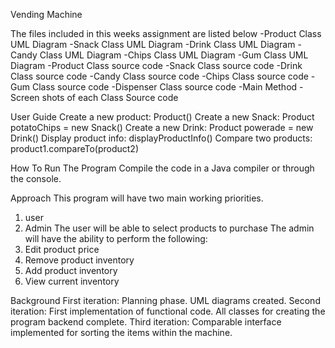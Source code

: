 Vending Machine

The files included in this weeks assignment are listed below
-Product Class UML Diagram
-Snack Class UML Diagram
-Drink Class UML Diagram
-Candy Class UML Diagram
-Chips Class UML Diagram
-Gum Class UML Diagram
-Product Class source code
-Snack Class source code
-Drink Class source code
-Candy Class source code
-Chips Class source code
-Gum Class source code
-Dispenser Class source code
-Main Method
-Screen shots of each Class Source code

User Guide
Create a new product: Product()
Create a new Snack: Product potatoChips = new Snack()
Create a new Drink: Product powerade = new Drink()
Display product info: displayProductInfo()
Compare two products: product1.compareTo(product2)

How To Run The Program
Compile the code in a Java compiler or through the console.

Approach
This program will have two main working priorities. 
1. user
2. Admin
The user will be able to select products to purchase 
The admin will have the ability to perform the following:
1. Edit product price
2. Remove product inventory
3. Add product inventory
4. View current inventory

Background
First iteration: Planning phase. UML diagrams created.
Second iteration: First implementation of functional code. All 	classes for creating the program backend complete.
Third iteration: Comparable interface implemented for sorting 	the items within the machine.